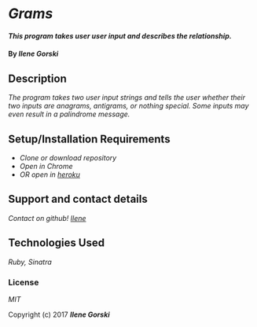 # _Grams_

#### _This program takes user user input and describes the relationship._

#### By _**Ilene Gorski**_

## Description

_The program takes two user input strings and tells the user whether their two inputs are anagrams, antigrams, or nothing special. Some inputs may even result in a palindrome message._


## Setup/Installation Requirements

* _Clone or download repository_
* _Open in Chrome_
* _OR open in [heroku](https://eyelean7.github.io/chords)_


## Support and contact details

_Contact on github! [Ilene](https://github.com/eyelean7)_

## Technologies Used

_Ruby, Sinatra_

### License

*MIT*

Copyright (c) 2017 **_Ilene Gorski_**
